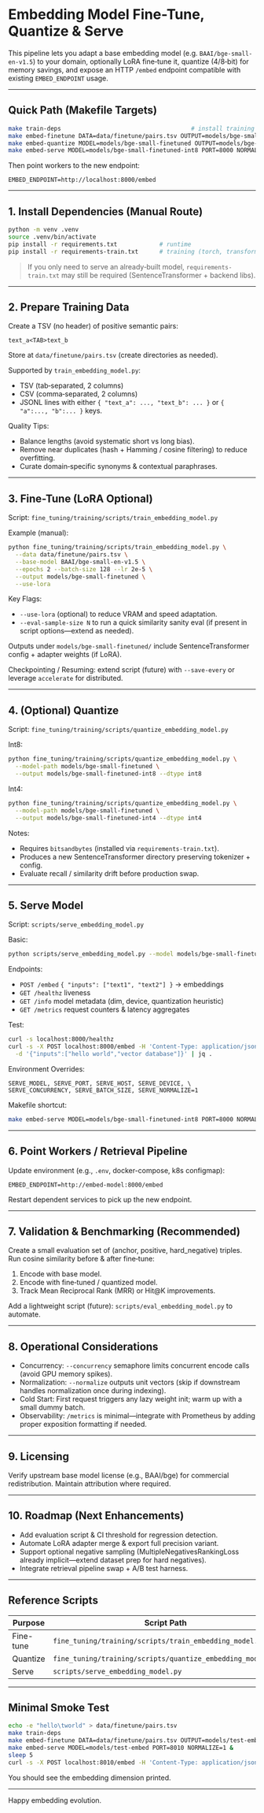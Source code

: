 # Embedding Model Fine-Tune, Quantize & Serve

This pipeline lets you adapt a base embedding model (e.g. `BAAI/bge-small-en-v1.5`) to your domain, optionally LoRA fine‑tune it, quantize (4/8‑bit) for memory savings, and expose an HTTP `/embed` endpoint compatible with existing `EMBED_ENDPOINT` usage.

---
## Quick Path (Makefile Targets)

```bash
make train-deps                                     # install training deps (adds on top of runtime requirements)
make embed-finetune DATA=data/finetune/pairs.tsv OUTPUT=models/bge-small-finetuned EPOCHS=2 BATCH=128 LR=2e-5 USE_LORA=1
make embed-quantize MODEL=models/bge-small-finetuned OUTPUT=models/bge-small-finetuned-int8 DTYPE=int8
make embed-serve MODEL=models/bge-small-finetuned-int8 PORT=8000 NORMALIZE=1
```

Then point workers to the new endpoint:

```
EMBED_ENDPOINT=http://localhost:8000/embed
```

---
## 1. Install Dependencies (Manual Route)

```bash
python -m venv .venv
source .venv/bin/activate
pip install -r requirements.txt            # runtime
pip install -r requirements-train.txt      # training (torch, transformers, peft, bitsandbytes, etc.)
```

> If you only need to serve an already‑built model, `requirements-train.txt` may still be required (SentenceTransformer + backend libs).

---
## 2. Prepare Training Data

Create a TSV (no header) of positive semantic pairs:

```
text_a<TAB>text_b
```

Store at `data/finetune/pairs.tsv` (create directories as needed).

Supported by `train_embedding_model.py`:
- TSV (tab‑separated, 2 columns)
- CSV (comma‑separated, 2 columns)
- JSONL lines with either `{ "text_a": ..., "text_b": ... }` or `{ "a":..., "b":... }` keys.

Quality Tips:
- Balance lengths (avoid systematic short vs long bias).
- Remove near duplicates (hash + Hamming / cosine filtering) to reduce overfitting.
- Curate domain‑specific synonyms & contextual paraphrases.

---
## 3. Fine-Tune (LoRA Optional)

Script: `fine_tuning/training/scripts/train_embedding_model.py`

Example (manual):
```bash
python fine_tuning/training/scripts/train_embedding_model.py \
  --data data/finetune/pairs.tsv \
  --base-model BAAI/bge-small-en-v1.5 \
  --epochs 2 --batch-size 128 --lr 2e-5 \
  --output models/bge-small-finetuned \
  --use-lora
```

Key Flags:
- `--use-lora` (optional) to reduce VRAM and speed adaptation.
- `--eval-sample-size N` to run a quick similarity sanity eval (if present in script options—extend as needed).

Outputs under `models/bge-small-finetuned/` include SentenceTransformer config + adapter weights (if LoRA).

Checkpointing / Resuming: extend script (future) with `--save-every` or leverage `accelerate` for distributed.

---
## 4. (Optional) Quantize

Script: `fine_tuning/training/scripts/quantize_embedding_model.py`

Int8:
```bash
python fine_tuning/training/scripts/quantize_embedding_model.py \
  --model-path models/bge-small-finetuned \
  --output models/bge-small-finetuned-int8 --dtype int8
```

Int4:
```bash
python fine_tuning/training/scripts/quantize_embedding_model.py \
  --model-path models/bge-small-finetuned \
  --output models/bge-small-finetuned-int4 --dtype int4
```

Notes:
- Requires `bitsandbytes` (installed via `requirements-train.txt`).
- Produces a new SentenceTransformer directory preserving tokenizer + config.
- Evaluate recall / similarity drift before production swap.

---
## 5. Serve Model

Script: `scripts/serve_embedding_model.py`

Basic:
```bash
python scripts/serve_embedding_model.py --model models/bge-small-finetuned-int8 --port 8000 --normalize
```

Endpoints:
- `POST /embed` `{ "inputs": ["text1", "text2"] }` -> embeddings
- `GET /healthz` liveness
- `GET /info` model metadata (dim, device, quantization heuristic)
- `GET /metrics` request counters & latency aggregates

Test:
```bash
curl -s localhost:8000/healthz
curl -s -X POST localhost:8000/embed -H 'Content-Type: application/json' \
  -d '{"inputs":["hello world","vector database"]}' | jq .
```

Environment Overrides:
```
SERVE_MODEL, SERVE_PORT, SERVE_HOST, SERVE_DEVICE, \
SERVE_CONCURRENCY, SERVE_BATCH_SIZE, SERVE_NORMALIZE=1
```

Makefile shortcut:
```bash
make embed-serve MODEL=models/bge-small-finetuned-int8 PORT=8000 NORMALIZE=1
```

---
## 6. Point Workers / Retrieval Pipeline

Update environment (e.g., `.env`, docker-compose, k8s configmap):
```
EMBED_ENDPOINT=http://embed-model:8000/embed
```
Restart dependent services to pick up the new endpoint.

---
## 7. Validation & Benchmarking (Recommended)

Create a small evaluation set of (anchor, positive, hard_negative) triples. Run cosine similarity before & after fine‑tune:

1. Encode with base model.
2. Encode with fine‑tuned / quantized model.
3. Track Mean Reciprocal Rank (MRR) or Hit@K improvements.

Add a lightweight script (future): `scripts/eval_embedding_model.py` to automate.

---
## 8. Operational Considerations

- Concurrency: `--concurrency` semaphore limits concurrent encode calls (avoid GPU memory spikes).
- Normalization: `--normalize` outputs unit vectors (skip if downstream handles normalization once during indexing).
- Cold Start: First request triggers any lazy weight init; warm up with a small dummy batch.
- Observability: `/metrics` is minimal—integrate with Prometheus by adding proper exposition formatting if needed.

---
## 9. Licensing

Verify upstream base model license (e.g., BAAI/bge) for commercial redistribution. Maintain attribution where required.

---
## 10. Roadmap (Next Enhancements)

- Add evaluation script & CI threshold for regression detection.
- Automate LoRA adapter merge & export full precision variant.
- Support optional negative sampling (MultipleNegativesRankingLoss already implicit—extend dataset prep for hard negatives).
- Integrate retrieval pipeline swap + A/B test harness.

---
## Reference Scripts

| Purpose      | Script Path                                                  |
|--------------|--------------------------------------------------------------|
| Fine-tune    | `fine_tuning/training/scripts/train_embedding_model.py`      |
| Quantize     | `fine_tuning/training/scripts/quantize_embedding_model.py`   |
| Serve        | `scripts/serve_embedding_model.py`                           |

---
## Minimal Smoke Test

```bash
echo -e "hello\tworld" > data/finetune/pairs.tsv
make train-deps
make embed-finetune DATA=data/finetune/pairs.tsv OUTPUT=models/test-embed EPOCHS=1 BATCH=8
make embed-serve MODEL=models/test-embed PORT=8010 NORMALIZE=1 &
sleep 5
curl -s -X POST localhost:8010/embed -H 'Content-Type: application/json' -d '{"inputs":["hello","world"]}' | jq '.dim'
```

You should see the embedding dimension printed.

---
Happy embedding evolution.
